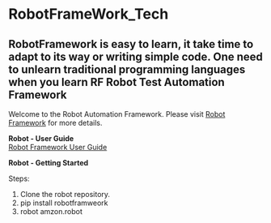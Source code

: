 # RobotFrameWork_Tech
RobotFramework is easy to learn, it take time to adapt to its way or writing simple code. One need to unlearn traditional programming languages when you learn RF
Robot Test Automation Framework
---
Welcome to the Robot Automation Framework. Please visit [Robot Framework](http://www.robotframework.org) for more details.

**Robot - User Guide**  
[Robot Framework User Guide](http://robotframework.org/robotframework/latest/RobotFrameworkUserGuide.html)

**Robot - Getting Started**  

Steps:

1. Clone the robot repository.
2. pip install robotframweork 
3. robot amzon.robot
